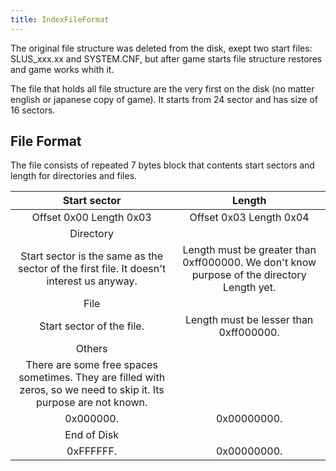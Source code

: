 ```yaml
---
title: IndexFileFormat
---
```


The original file structure was deleted from the disk, exept two start files: SLUS_xxx.xx and SYSTEM.CNF, but after game starts file structure restores and game works whith it.

The file that holds all file structure are the very first on the disk (no matter english or japanese copy of game). It starts from 24 sector and has size of 16 sectors.

## File Format

The file consists of repeated 7 bytes block that contents start sectors and length for directories and files.

| Start sector | Length |
|:--:|:--:|
| Offset 0x00 Length 0x03 | Offset 0x03 Length 0x04 |
| Directory |  |
| Start sector is the same as the sector of the first file. It doesn't interest us anyway. | Length must be greater than 0xff000000. We don't know purpose of the directory Length yet. |
| File |  |
| Start sector of the file. | Length must be lesser than 0xff000000. |
| Others |  |
| There are some free spaces sometimes. They are filled with zeros, so we need to skip it. Its purpose are not known. |  |
| 0x000000. | 0x00000000. |
| End of Disk |  |
| 0xFFFFFF. | 0x00000000. |
